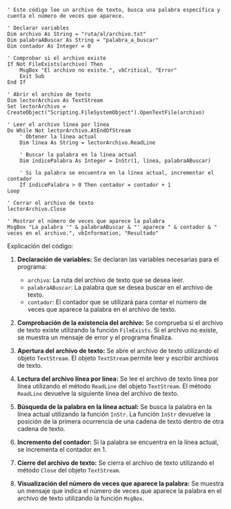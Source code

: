 ```visual basic
' Este código lee un archivo de texto, busca una palabra específica y cuenta el número de veces que aparece.

' Declarar variables
Dim archivo As String = "ruta/al/archivo.txt"
Dim palabraABuscar As String = "palabra_a_buscar"
Dim contador As Integer = 0

' Comprobar si el archivo existe
If Not FileExists(archivo) Then
    MsgBox "El archivo no existe.", vbCritical, "Error"
    Exit Sub
End If

' Abrir el archivo de texto
Dim lectorArchivo As TextStream
Set lectorArchivo = CreateObject("Scripting.FileSystemObject").OpenTextFile(archivo)

' Leer el archivo línea por línea
Do While Not lectorArchivo.AtEndOfStream
    ' Obtener la línea actual
    Dim línea As String = lectorArchivo.ReadLine

    ' Buscar la palabra en la línea actual
    Dim índicePalabra As Integer = InStr(1, línea, palabraABuscar)

    ' Si la palabra se encuentra en la línea actual, incrementar el contador
    If índicePalabra > 0 Then contador = contador + 1
Loop

' Cerrar el archivo de texto
lectorArchivo.Close

' Mostrar el número de veces que aparece la palabra
MsgBox "La palabra '" & palabraABuscar & "' aparece " & contador & " veces en el archivo.", vbInformation, "Resultado"
```

Explicación del código:

1. **Declaración de variables:** Se declaran las variables necesarias para el programa:
    - `archivo`: La ruta del archivo de texto que se desea leer.
    - `palabraABuscar`: La palabra que se desea buscar en el archivo de texto.
    - `contador`: El contador que se utilizará para contar el número de veces que aparece la palabra en el archivo de texto.

2. **Comprobación de la existencia del archivo:** Se comprueba si el archivo de texto existe utilizando la función `FileExists`. Si el archivo no existe, se muestra un mensaje de error y el programa finaliza.

3. **Apertura del archivo de texto:** Se abre el archivo de texto utilizando el objeto `TextStream`. El objeto `TextStream` permite leer y escribir archivos de texto.

4. **Lectura del archivo línea por línea:** Se lee el archivo de texto línea por línea utilizando el método `ReadLine` del objeto `TextStream`. El método `ReadLine` devuelve la siguiente línea del archivo de texto.

5. **Búsqueda de la palabra en la línea actual:** Se busca la palabra en la línea actual utilizando la función `InStr`. La función `InStr` devuelve la posición de la primera ocurrencia de una cadena de texto dentro de otra cadena de texto.

6. **Incremento del contador:** Si la palabra se encuentra en la línea actual, se incrementa el contador en 1.

7. **Cierre del archivo de texto:** Se cierra el archivo de texto utilizando el método `Close` del objeto `TextStream`.

8. **Visualización del número de veces que aparece la palabra:** Se muestra un mensaje que indica el número de veces que aparece la palabra en el archivo de texto utilizando la función `MsgBox`.